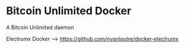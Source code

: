 # Bitcoin Unlimited Docker

A Bitcoin Unlimited daemon

Electrumx Docker --> https://github.com/nyanloutre/docker-electrumx
